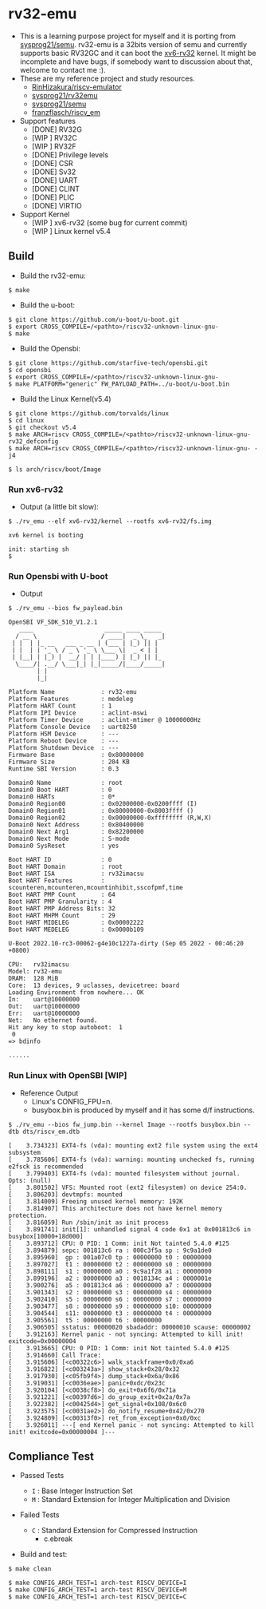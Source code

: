 # rv32-emu

* This is a learning purpose project for myself and it is porting from [sysprog21/semu](https://github.com/jserv/semu). rv32-emu is a 32bits version of semu and currently supports basic RV32GC and it can boot the [xv6-rv32](https://github.com/michaelengel/xv6-rv32) kernel. It might be incomplete and have bugs, if somebody want to discussion about that, welcome to contact me :).
* These are my reference project and study resources.
    * [RinHizakura/riscv-emulator](https://github.com/RinHizakura/riscv-emulator)
    * [sysprog21/rv32emu](https://github.com/sysprog21/rv32emu)
    * [sysprog21/semu](https://github.com/jserv/semu)
    * [franzflasch/riscv_em](https://github.com/franzflasch/riscv_em)
* Support features
    * [DONE] RV32G
    * [WIP ] RV32C
    * [WIP ] RV32F
    * [DONE] Privilege levels
    * [DONE] CSR
    * [DONE] Sv32
    * [DONE] UART
    * [DONE] CLINT
    * [DONE] PLIC
    * [DONE] VIRTIO
* Support Kernel
    * [WIP ] xv6-rv32 (some bug for current commit)
    * [WIP ] Linux kernel v5.4

## Build

* Build the rv32-emu:
```shell
$ make
```

* Build the u-boot:
```shell
$ git clone https://github.com/u-boot/u-boot.git
$ export CROSS_COMPILE=/<pathto>/riscv32-unknown-linux-gnu-
$ make

```
* Build the Opensbi:
```shell
$ git clone https://github.com/starfive-tech/opensbi.git
$ cd opensbi
$ export CROSS_COMPILE=/<pathto>/riscv32-unknown-linux-gnu-
$ make PLATFORM="generic" FW_PAYLOAD_PATH=../u-boot/u-boot.bin
```

* Build the Linux Kernel(v5.4)
```shell
$ git clone https://github.com/torvalds/linux
$ cd linux
$ git checkout v5.4
$ make ARCH=riscv CROSS_COMPILE=/<pathto>/riscv32-unknown-linux-gnu- rv32_defconfig
$ make ARCH=riscv CROSS_COMPILE=/<pathto>/riscv32-unknown-linux-gnu- -j4

$ ls arch/riscv/boot/Image
```
### Run xv6-rv32

* Output (a little bit slow):
```shell
$ ./rv_emu --elf xv6-rv32/kernel --rootfs xv6-rv32/fs.img

xv6 kernel is booting

init: starting sh
$

```

### Run Opensbi with U-boot

* Output
```shell
$ ./rv_emu --bios fw_payload.bin

OpenSBI VF_SDK_510_V1.2.1
   ____                    _____ ____ _____
  / __ \                  / ____|  _ \_   _|
 | |  | |_ __   ___ _ __ | (___ | |_) || |
 | |  | | '_ \ / _ \ '_ \ \___ \|  _ < | |
 | |__| | |_) |  __/ | | |____) | |_) || |_
  \____/| .__/ \___|_| |_|_____/|____/_____|
        | |
        |_|

Platform Name             : rv32-emu
Platform Features         : medeleg
Platform HART Count       : 1
Platform IPI Device       : aclint-mswi
Platform Timer Device     : aclint-mtimer @ 10000000Hz
Platform Console Device   : uart8250
Platform HSM Device       : ---
Platform Reboot Device    : ---
Platform Shutdown Device  : ---
Firmware Base             : 0x80000000
Firmware Size             : 204 KB
Runtime SBI Version       : 0.3

Domain0 Name              : root
Domain0 Boot HART         : 0
Domain0 HARTs             : 0*
Domain0 Region00          : 0x02000000-0x0200ffff (I)
Domain0 Region01          : 0x80000000-0x8003ffff ()
Domain0 Region02          : 0x00000000-0xffffffff (R,W,X)
Domain0 Next Address      : 0x80400000
Domain0 Next Arg1         : 0x82200000
Domain0 Next Mode         : S-mode
Domain0 SysReset          : yes

Boot HART ID              : 0
Boot HART Domain          : root
Boot HART ISA             : rv32imacsu
Boot HART Features        : scounteren,mcounteren,mcountinhibit,sscofpmf,time
Boot HART PMP Count       : 64
Boot HART PMP Granularity : 4
Boot HART PMP Address Bits: 32
Boot HART MHPM Count      : 29
Boot HART MIDELEG         : 0x00002222
Boot HART MEDELEG         : 0x0000b109

U-Boot 2022.10-rc3-00062-g4e10c1227a-dirty (Sep 05 2022 - 00:46:20 +0800)

CPU:   rv32imacsu
Model: rv32-emu
DRAM:  128 MiB
Core:  13 devices, 9 uclasses, devicetree: board
Loading Environment from nowhere... OK
In:    uart@10000000
Out:   uart@10000000
Err:   uart@10000000
Net:   No ethernet found.
Hit any key to stop autoboot:  1
 0
=> bdinfo

......
```

### Run Linux with OpenSBI [WIP]

* Reference Output
    * Linux's CONFIG_FPU=n.
    * busybox.bin is produced by myself and it has some d/f instructions.
```shell
$ ./rv_emu --bios fw_jump.bin --kernel Image --rootfs busybox.bin --dtb dts/riscv_em.dtb

[    3.734323] EXT4-fs (vda): mounting ext2 file system using the ext4 subsystem
[    3.785606] EXT4-fs (vda): warning: mounting unchecked fs, running e2fsck is recommended
[    3.799403] EXT4-fs (vda): mounted filesystem without journal. Opts: (null)
[    3.801502] VFS: Mounted root (ext2 filesystem) on device 254:0.
[    3.806203] devtmpfs: mounted
[    3.814009] Freeing unused kernel memory: 192K
[    3.814907] This architecture does not have kernel memory protection.
[    3.816059] Run /sbin/init as init process
[    3.891741] init[1]: unhandled signal 4 code 0x1 at 0x001813c6 in busybox[10000+18d000]
[    3.893712] CPU: 0 PID: 1 Comm: init Not tainted 5.4.0 #125
[    3.894879] sepc: 001813c6 ra : 000c3f5a sp : 9c9a1de0
[    3.895960]  gp : 001a07c0 tp : 00000000 t0 : 00000000
[    3.897027]  t1 : 00000000 t2 : 00000000 s0 : 00000000
[    3.898111]  s1 : 00000000 a0 : 9c9a1f28 a1 : 00000000
[    3.899196]  a2 : 00000000 a3 : 0018134c a4 : 0000001e
[    3.900276]  a5 : 001813c4 a6 : 00000000 a7 : 00000000
[    3.901343]  s2 : 00000000 s3 : 00000000 s4 : 00000000
[    3.902410]  s5 : 00000000 s6 : 00000000 s7 : 00000000
[    3.903477]  s8 : 00000000 s9 : 00000000 s10: 00000000
[    3.904544]  s11: 00000000 t3 : 00000000 t4 : 00000000
[    3.905561]  t5 : 00000000 t6 : 00000000
[    3.906505] sstatus: 00000020 sbadaddr: 00000010 scause: 00000002
[    3.912163] Kernel panic - not syncing: Attempted to kill init! exitcode=0x00000004
[    3.913665] CPU: 0 PID: 1 Comm: init Not tainted 5.4.0 #125
[    3.914660] Call Trace:
[    3.915606] [<c00322c6>] walk_stackframe+0x0/0xa6
[    3.916822] [<c003243a>] show_stack+0x28/0x32
[    3.917930] [<c05fb9f4>] dump_stack+0x6a/0x86
[    3.919031] [<c0036eae>] panic+0xdc/0x23c
[    3.920104] [<c0038cf8>] do_exit+0x6f6/0x71a
[    3.921221] [<c00397d6>] do_group_exit+0x2a/0x7a
[    3.922382] [<c00425d4>] get_signal+0x108/0x6c0
[    3.923575] [<c0031ae2>] do_notify_resume+0x42/0x270
[    3.924809] [<c00313f0>] ret_from_exception+0x0/0xc
[    3.926011] ---[ end Kernel panic - not syncing: Attempted to kill init! exitcode=0x00000004 ]---
```
## Compliance Test

* Passed Tests
    * `I` : Base Integer Instruction Set
    * `M` : Standard Extension for Integer Multiplication and Division

* Failed Tests
    * `C` : Standard Extension for Compressed Instruction
        * c.ebreak

* Build and test:
```shell
$ make clean

$ make CONFIG_ARCH_TEST=1 arch-test RISCV_DEVICE=I
$ make CONFIG_ARCH_TEST=1 arch-test RISCV_DEVICE=M
$ make CONFIG_ARCH_TEST=1 arch-test RISCV_DEVICE=C
```


